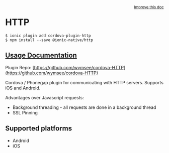 <a style="float:right;font-size:12px;" href="http://github.com/driftyco/ionic-native/edit/master/src/@ionic-native/plugins/http/index.ts#L20">
  Improve this doc
</a>

# HTTP

```
$ ionic plugin add cordova-plugin-http
$ npm install --save @ionic-native/http
```

## [Usage Documentation](https://ionicframework.com/docs/native/http/)

Plugin Repo: [https://github.com/wymsee/cordova-HTTP](https://github.com/wymsee/cordova-HTTP)

Cordova / Phonegap plugin for communicating with HTTP servers. Supports iOS and Android.

Advantages over Javascript requests:
- Background threading - all requests are done in a background thread
- SSL Pinning

## Supported platforms
- Android
- iOS



